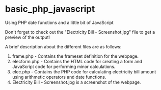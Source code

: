 # basic_php_javascript
Using PHP date functions and a little bit of JavaScript

Don't forget to check out the "Electricity Bill - Screenshot.jpg" file to get a preview of the output!

A brief description about the different files are as follows:

1. frame.php - Contains the frameset definition for the webpage.
2. elecform.php - Contains the HTML code for creating a form and JavaScript code for performing minor calculations.
3. elec.php - Contains the PHP code for calculating electricity bill amount using arithmetic operators and date functions.
4. Electricity Bill - Screenshot.jpg is a screenshot of the webpage.
